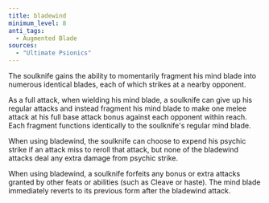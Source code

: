 ```yaml
---
title: bladewind
minimum_level: 8
anti_tags:
  - Augmented Blade
sources:
  - "Ultimate Psionics"
---
```


The soulknife gains the ability to momentarily fragment his mind blade into numerous identical blades, each of which strikes at a nearby opponent.

As a full attack, when wielding his mind blade, a soulknife can give up his regular attacks and instead fragment his mind blade to make one melee attack at his full base attack bonus against each opponent within reach. Each fragment functions identically to the soulknife's regular mind blade.

When using bladewind, the soulknife can choose to expend his psychic strike if an attack miss to reroll that attack, but none of the bladewind attacks deal any extra damage from psychic strike.

When using bladewind, a soulknife forfeits any bonus or extra attacks granted by other feats or abilities (such as Cleave or haste). The mind blade immediately reverts to its previous form after the bladewind attack.
